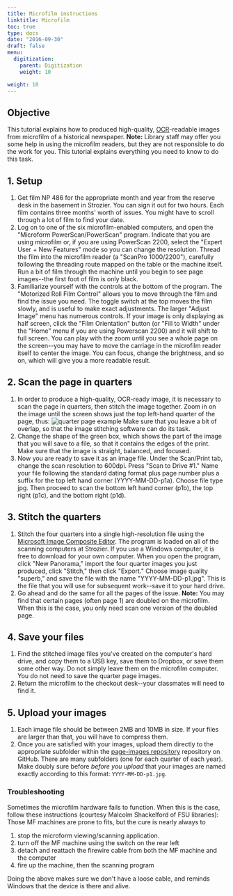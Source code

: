 ```yaml
---
title: Microfilm instructions
linktitle: Microfilm
toc: true
type: docs
date: "2016-09-30"
draft: false
menu:
  digitization:
    parent: Digitization
    weight: 10

weight: 10
---
```


## Objective
This tutorial explains how to produced high-quality, [OCR](/how-to/digitization/OCR-instructions/)-readable images from microfilm of a historical newspaper. **Note:** Library staff may offer you some help in using the microfilm readers, but they are not responsible to do the work for you. This tutorial explains everything you need to know to do this task.

## 1. Setup
1. Get film NP 486 for the appropriate month and year from the reserve desk in the basement in Strozier. You can sign it out for two hours. Each film contains three months' worth of issues. You might have to scroll through a lot of film to find your date.
2. Log on to one of the six microfilm-enabled computers, and open the "Microform PowerScan/PowerScan" program. Indicate that you are using microfilm or, if you are using PowerScan 2200, select the "Expert User + New Features" mode so you can change the resolution. Thread the film into the microfilm reader (a "ScanPro 1000/2200"), carefully following the threading route mapped on the table or the machine itself. Run a bit of film through the machine until you begin to see page images--the first foot of film is only black.
3. Familiarize yourself with the controls at the bottom of the program. The "Motorized Roll Film Control" allows you to move through the film and find the issue you need. The toggle switch at the top moves the film slowly, and is useful to make exact adjustments. The larger "Adjust Image" menu has numerous controls. If your image is only displaying as half screen, click the "Film Orientation" button (or "Fill to Width" under the "Home" menu if you are using Powerscan 2200) and it will shift to full screen. You can play with the zoom until you see a whole page on the screen--you may have to move the carriage in the microfilm reader itself to center the image. You can focus, change the brightness, and so on, which will give you a more readable result.

## 2. Scan the page in quarters
1. In order to produce a high-quality, OCR-ready image, it is necessary to scan the page in quarters, then stitch the image together. Zoom in on the image until the screen shows just the top left-hand quarter of the page, thus:
![quarter page example](/img/quarter-page-example.jpg)
Make sure that you leave a bit of overlap, so that the image stitching software can do its task.
2. Change the shape of the green box, which shows the part of the image that you will save to a file, so that it contains the edges of the print. Make sure that the image is straight, balanced, and focused.
3. Now you are ready to save it as an image file. Under the Scan/Print tab, change the scan resolution to 600dpi. Press "Scan to Drive #1." Name your file following the standard dating format plus page number plus a suffix for the top left hand corner (YYYY-MM-DD-p1a). Choose file type jpg. Then proceed to scan the bottom left hand corner (p1b), the top right (p1c), and the bottom right (p1d).

## 3. Stitch the quarters
1. Stitch the four quarters into a single high-resolution file using the [Microsoft Image Composite Editor](http://research.microsoft.com/en-us/um/redmond/projects/ice/). The program is loaded on all of the scanning computers at Strozier. If you use a Windows computer, it is free to download for your own computer. When you open the program, click "New Panorama," import the four quarter images you just produced, click "Stitch," then click "Export." Choose image quality "superb," and save the file with the name "YYYY-MM-DD-p1.jpg". This is the file that you will use for subsequent work--save it to your hard drive.
2. Go ahead and do the same for all the pages of the issue. **Note:** You may find that certain pages (often page 1) are doubled on the microfilm. When this is the case, you only need scan one version of the doubled page.

## 4. Save your files
1. Find the stitched image files you've created on the computer's hard drive, and copy them to a USB key, save them to Dropbox, or save them some other way. Do not simply leave them on the microfilm computer. You do not need to save the quarter page images.
2. Return the microfilm to the checkout desk--your classmates will need to find it.

## 5. Upload your images
1. Each image file should be between 2MB and 10MB in size. If your files are larger than that, you will have to compress them.
2. Once you are satisfied with your images, upload them directly to the appropriate subfolder within the [page-images repository](https://github.com/dig-eg-gaz/page-images) repository on GitHub. There are many subfolders (one for each quarter of each year). Make doubly sure before *before you upload* that your images are named exactly according to this format: `YYYY-MM-DD-p1.jpg`. 

### Troubleshooting
Sometimes the microfilm hardware fails to function. When this is the case, follow these instructions (courtesy Malcolm Shackelford of FSU libraries): Those MF machines are prone to fits, but the cure is nearly always to

1. stop the microform viewing/scanning application.
2. turn off the MF machine using the switch on the rear left
3. detach and reattach the firewire cable from both the MF machine and the computer
4. fire up the machine, then the scanning program

Doing the above makes sure we don't have a loose cable, and reminds Windows that the device is there and alive.